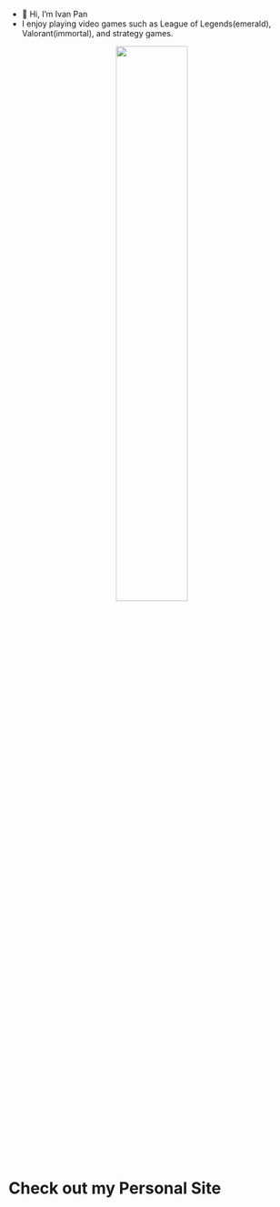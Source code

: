 - 👋 Hi, I’m Ivan Pan
- I enjoy playing video games such as League of Legends(emerald), Valorant(immortal), and strategy games.
<p align="center">
<a href="https://github.com/ivanpan0626"><img width="50%" src="https://github-readme-stats.vercel.app/api/top-langs/?username=ivanpan0626&theme=dark&hide=html,css,cmake&layout=compact&langs_count=5&bg_color=101010&hide_title=true"></a>
</p>

<h1>Check out my Personal Site
<a href="https://ivanpan0626.github.io/Webpage/"></a></h1>

